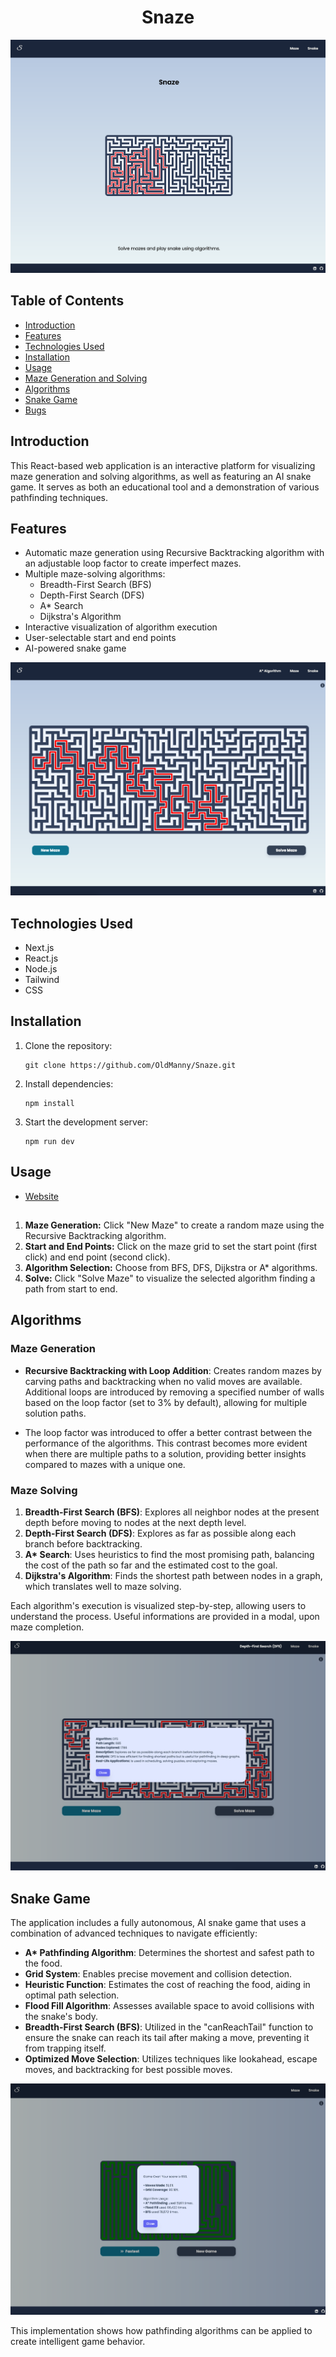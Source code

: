 <h1 align="center">Snaze</h1>

![Home Page](images/HomePage.png)

## Table of Contents
- [Introduction](#introduction)
- [Features](#features)
- [Technologies Used](#technologies-used)
- [Installation](#installation)
- [Usage](#usage)
- [Maze Generation and Solving](#maze-generation-and-solving)
- [Algorithms](#algorithms)
- [Snake Game](#snake-game)
- [Bugs](#bugs)


## Introduction

This React-based web application is an interactive platform for visualizing maze generation and solving algorithms, as well as featuring an AI snake game. It serves as both an educational tool and a demonstration of various pathfinding techniques.


## Features

- Automatic maze generation using Recursive Backtracking algorithm with an adjustable loop factor to create imperfect mazes.
- Multiple maze-solving algorithms:
  - Breadth-First Search (BFS)
  - Depth-First Search (DFS)
  - A* Search
  - Dijkstra's Algorithm
- Interactive visualization of algorithm execution
- User-selectable start and end points
- AI-powered snake game

![Maze Solved](images/MazeSolved.png)


## Technologies Used

- Next.js
- React.js
- Node.js
- Tailwind
- CSS

## Installation

1. Clone the repository:
   ```
   git clone https://github.com/OldManny/Snaze.git
   ```
3. Install dependencies:
   ```
   npm install
   ```
4. Start the development server:
   ```
   npm run dev
   ```

## Usage

- [Website](https://snaze.vercel.app/)


##

1. **Maze Generation:** Click "New Maze" to create a random maze using the Recursive Backtracking algorithm.
2. **Start and End Points:** Click on the maze grid to set the start point (first click) and end point (second click).
3. **Algorithm Selection:** Choose from BFS, DFS, Dijkstra or A* algorithms.
4. **Solve:** Click "Solve Maze" to visualize the selected algorithm finding a path from start to end.

## Algorithms

### Maze Generation
- **Recursive Backtracking with Loop Addition**:  Creates random mazes by carving paths and backtracking when no valid moves are available. Additional loops are introduced by removing a specified number of walls based on the loop factor (set to 3% by default), allowing for multiple solution paths.

- The loop factor was introduced to offer a better contrast between the performance of the algorithms. This contrast becomes more evident when there are multiple paths to a solution, providing better insights compared to mazes with a unique one.

### Maze Solving
1. **Breadth-First Search (BFS)**: Explores all neighbor nodes at the present depth before moving to nodes at the next depth level.
2. **Depth-First Search (DFS)**: Explores as far as possible along each branch before backtracking.
3. **A\* Search**: Uses heuristics to find the most promising path, balancing the cost of the path so far and the estimated cost to the goal.
4. **Dijkstra's Algorithm**: Finds the shortest path between nodes in a graph, which translates well to maze solving.

Each algorithm's execution is visualized step-by-step, allowing users to understand the process. Useful informations are provided in a modal, upon maze completion.

![A solution of a maze, explained](images/MazeSolutionExplained.png)

## Snake Game

The application includes a fully autonomous, AI snake game that uses a combination of advanced techniques to navigate efficiently:

- **A\* Pathfinding Algorithm**: Determines the shortest and safest path to the food.
- **Grid System**: Enables precise movement and collision detection.
- **Heuristic Function**: Estimates the cost of reaching the food, aiding in optimal path selection.
- **Flood Fill Algorithm**: Assesses available space to avoid collisions with the snake's body.
- **Breadth-First Search (BFS)**: Utilized in the "canReachTail" function to ensure the snake can reach its tail after making a move, preventing it from trapping itself.
- **Optimized Move Selection**: Utilizes techniques like lookahead, escape moves, and backtracking for best possible moves.

![Snake Game](images/Snake.png)

This implementation shows how pathfinding algorithms can be applied to create intelligent game behavior.
